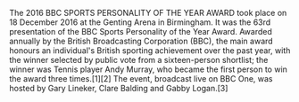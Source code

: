 The 2016 BBC SPORTS PERSONALITY OF THE YEAR AWARD took place on 18 December 2016 at the Genting Arena in Birmingham. It was the 63rd presentation of the BBC Sports Personality of the Year Award. Awarded annually by the British Broadcasting Corporation (BBC), the main award honours an individual's British sporting achievement over the past year, with the winner selected by public vote from a sixteen-person shortlist; the winner was Tennis player Andy Murray, who became the first person to win the award three times.[1][2] The event, broadcast live on BBC One, was hosted by Gary Lineker, Clare Balding and Gabby Logan.[3]
